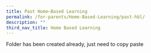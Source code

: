 ```yaml
---
title: Past Home–Based Learning
permalink: /for-parents/Home-Based-Learning/past-hbl/
description: ""
third_nav_title: Home Based Learning
---
```

Folder has been created already, just need to copy paste